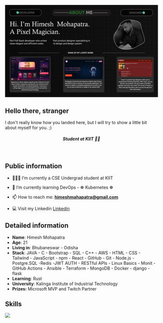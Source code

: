 <!--
**himeshez/himeshez** is a ✨ _special_ ✨ repository because its `README.md` (this file) appears on your GitHub profile.

Here are some ideas to get you started:

- 🔭 I’m currently working on ...
- 🌱 I’m currently learning ...
- 👯 I’m looking to collaborate on ...
- 🤔 I’m looking for help with ...
- 💬 Ask me about ...
- 📫 How to reach me: ...
- 😄 Pronouns: ...
- ⚡ Fun fact: ...
-->
<img src="assets/portfolio.png">
<br>

## Hello there, stranger
I don't really know how you landed here, but I will try to show a little bit about myself for you. ;)
<h5 align="center">Student at KIIT 👨‍🎓 </h5>
<!-- 👋 -->
<br>

## Public information

- 👨🏽‍💻 I’m currently a CSE Undergrad student at KIIT

- 🌱 I’m currently learning DevOps - ☸  Kubernetes ☸

- 📫 How to reach me: **himeshmahapatra@gmail.com**

- 💻 Visit my Linkedin [Linkedin](https://www.linkedin.com/in/himesh-mohapatra-386aa8224/)

## Detailed information

* **Name**: Himesh Mohapatra
* **Age**: 21
* **Living in**: Bhubaneswar - Odisha
* **Stack**: JAVA - C - Bootstrap - SQL - C++ - AWS - HTML - CSS - Tailwind - JavaScript - npm - React - GitHub - Git - Node.js - Postgre.SQL -Redis -JWT AUTH - RESTful APIs - Linux Basics - Monit - GitHub Actions - Ansible - Terraform - MongoDB - Docker - django - flask
* **Learning**: Rust 
* **University**: Kalinga Institute of Industrial Technology 
* **Prizes:** Microsoft MVP and Twitch Partner
  
## Skills

<p align="left"> 
<!--   <a href="https://www.java.com" target="_blank" rel="noreferrer"> <img
      src="https://raw.githubusercontent.com/devicons/devicon/master/icons/java/java-original.svg" alt="java" width="40"
      height="40" /> </a>
  <a href="https://www.cprogramming.com/" target="_blank"
    rel="noreferrer"> <img src="https://raw.githubusercontent.com/devicons/devicon/master/icons/c/c-original.svg"
      alt="c" width="40" height="40" /> </a> 
  <a href="https://www.w3schools.com/cpp/" target="_blank" rel="noreferrer">
    <img src="https://raw.githubusercontent.com/devicons/devicon/master/icons/cplusplus/cplusplus-original.svg"
      alt="cplusplus" width="40" height="40" /> </a>
  <a href="https://www.w3schools.com/css/" target="_blank" rel="noreferrer"> <imgsrc="https://raw.githubusercontent.com/devicons/devicon/master/icons/css3/css3-original-wordmark.svg" alt="css3"
      width="40" height="40" /> </a> 
  <a href="https://www.w3.org/html/" target="_blank" rel="noreferrer"> <img
      src="https://raw.githubusercontent.com/devicons/devicon/master/icons/html5/html5-original-wordmark.svg"
      alt="html5" width="40" height="40" /> </a> 
  <a href="https://developer.mozilla.org/en-US/docs/Web/JavaScript" target="_blank"
    rel="noreferrer"> <img
      src="https://raw.githubusercontent.com/devicons/devicon/master/icons/javascript/javascript-original.svg"
      alt="javascript" width="40" height="40" /> </a> 
  <a href="https://golang.org/" target="_blank"
    rel="noreferrer"> <img
      src="https://github.com/tomchen/stack-icons/blob/master/logos/go.svg"
      alt="golang" width="40" height="40" /> </a> 
	<a href="https://www.linux.org/" target="_blank" rel="noreferrer"> <img src="https://raw.githubusercontent.com/devicons/devicon/master/icons/linux/linux-original.svg" alt="linux" width="40" height="40"/>
<a href="https://www.python.org" target="_blank" rel="noreferrer"> <img src="https://raw.githubusercontent.com/devicons/devicon/master/icons/python/python-original.svg" alt="python" width="40" height="40"/>
  <a href="https://www.rust-lang.org/" target="_blank"
    rel="noreferrer"> <img
      src="https://github.com/tomchen/stack-icons/blob/master/logos/rust.svg"
      alt="rust" width="40" height="40" /> </a> -->
	<a href="https://skillicons.dev">
    <img src="https://skillicons.dev/icons?i=java,py,django,flask,react,nodejs,ts,js,express,fastapi,kafka,mongodb,spring,mysql,redis,cpp,firebase,go,html,css,kotlin,rust,vue,linux,git,kubernetes,docker,gcp,aws" />
	</a>
	
<!--   <h3>Statistical Data :-</h3>
<p><img align="center"
    src="https://github-readme-stats.vercel.app/api/top-langs?username=Abhishek-Mallick&show_icons=true&locale=en&bg_color=0d1117&text_color=ffffff&layout=compact"
    alt="adam-pw" 
    bg_color=#808080/></p> -->
  
<!-- ## 📊 Github Stats

  <summary><b>💻 GitHub Profile Stats</b></summary>
  <br/>
  <p align="center">
    <a href="https://github.com/anuraghazra/github-readme-stats"><img alt="Abhishek's Github Stats" src="https://github-readme-stats.vercel.app/api?username=Abhishek-Mallick&show_icons=true&count_private=true&theme=algolia" height="192px"/></a>
<br/>
  &nbsp;
	  <img src="https://github-readme-stats.vercel.app/api/top-langs?username=Abhishek-Mallick&langs_count=10&show_icons=true&locale=en&layout=compact&theme=algolia" alt="7oSkaaa" height="192px"/>
  <br/>
  <b>Note:</b> Top languages is only a metric of the languages my public code consists of and doesn't reflect experience or skill level.
  </p>

----

  <summary><b>⚡ Recent GitHub Activity</b></summary>
  <br/>
   <a href="https://github.com/Abhishek-Mallick"><img alt="Abhishek's Activity Graph" src="https://activity-graph.herokuapp.com/graph?username=Abhishek-Mallick&custom_title=7oSkaaa's%20Contribution%20Graph&theme=react-dark" /></a>
  <br/>


<br/>

## :trophy: Git profile Trophies

<p align="center"> <a href="https://github.com/ryo-ma/github-profile-trophy"><img src="https://github-profile-trophy.vercel.app/?username=Abhishek-Mallick&layout=compact&theme=algolia" alt="7oskaaa" /></a> </p>
 -->
